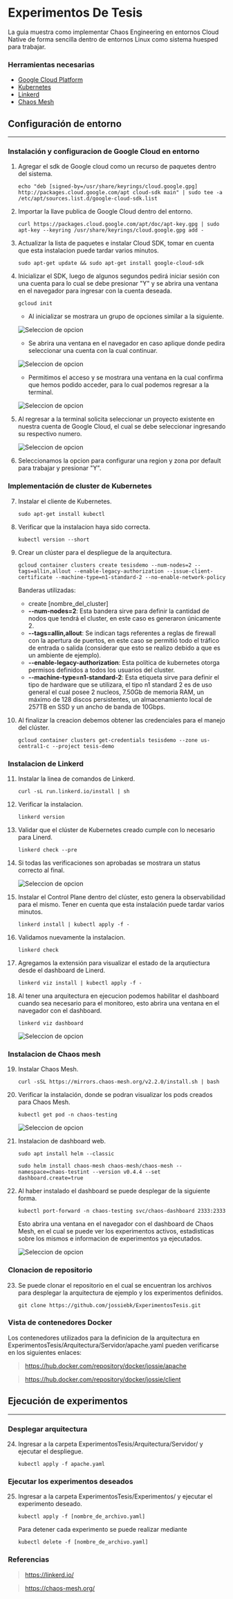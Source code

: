 # Experimentos De Tesis
La guia muestra como implementar Chaos Engineering en entornos Cloud Native de forma sencilla dentro de entornos Linux como sistema huesped para trabajar.

### **Herramientas necesarias**
- [Google Cloud Platform](https://cloud.google.com/sdk/docs/install-sdk)
- [Kubernetes](https://kubernetes.io/es/)
- [Linkerd](https://chaos-mesh.org/)
- [Chaos Mesh](https://chaos-mesh.org/)
  

## Configuración de entorno
---
### Instalación y configuracion de Google Cloud en entorno

1. Agregar el sdk de Google cloud como un recurso de paquetes dentro del sistema.
   
   ```
   echo "deb [signed-by=/usr/share/keyrings/cloud.google.gpg] http://packages.cloud.google.com/apt cloud-sdk main" | sudo tee -a /etc/apt/sources.list.d/google-cloud-sdk.list
   ```

2. Importar la llave publica de Google Cloud dentro del entorno.
   
   ```
   curl https://packages.cloud.google.com/apt/doc/apt-key.gpg | sudo apt-key --keyring /usr/share/keyrings/cloud.google.gpg add -
   ```

3. Actualizar la lista de paquetes e instalar Cloud SDK, tomar en cuenta que esta instalacion puede tardar varios minutos.
   
   ```
   sudo apt-get update && sudo apt-get install google-cloud-sdk
   ```
4. Inicializar el SDK, luego de algunos segundos pedirá iniciar sesión con una cuenta para lo cual se debe presionar "Y" y se abrira una ventana en el navegador para ingresar con la cuenta deseada.
   
   ```
   gcloud init
   ```
    -  Al inicializar se mostrara un grupo de opciones similar a la siguiente. 
  
    ![Seleccion de opcion](imagenes/Paso4.1.png)

    - Se abrira una ventana en el navegador en caso aplique donde pedira seleccionar una cuenta con la cual continuar.
  
    ![Seleccion de opcion](imagenes/Paso4.2.png)

     - Permitimos el acceso y se mostrara una ventana en la cual confirma que hemos podido acceder, para lo cual podemos regresar a la terminal.
  
    ![Seleccion de opcion](imagenes/Paso4.3.png)

5. Al regresar a la terminal solicita seleccionar un proyecto existente en nuestra cuenta de Google Cloud, el cual se debe seleccionar ingresando su respectivo numero.
   
    ![Seleccion de opcion](imagenes/Paso5.png)

6. Seleccionamos la opcion para configurar una region y zona por default para trabajar y presionar "Y".



### Implementación de cluster de Kubernetes

7.  Instalar el cliente de Kubernetes.
   
    ```
    sudo apt-get install kubectl
    ```

8. Verificar que la instalacion haya sido correcta.
   
    ```
    kubectl version --short
    ```

9. Crear un clúster para el despliegue de la arquitectura.

    ```
    gcloud container clusters create tesisdemo --num-nodes=2 --tags=allin,allout --enable-legacy-authorization --issue-client-certificate --machine-type=n1-standard-2 --no-enable-network-policy
    ```

    Banderas utilizadas:

    - create [nombre_del_cluster]
    - **--num-nodes=2**: Esta bandera sirve para definir la cantidad de nodos que tendrá el cluster, en este caso es generaron únicamente 2.
    - **--tags=allin,allout**: Se indican tags referentes a reglas de firewall con la apertura de puertos, en este caso se permitió todo el tráfico de entrada o salida (considerar que esto se realizo debido a que es un ambiente de ejemplo).
    - **--enable-legacy-authorization**: Esta política de kubernetes otorga permisos definidos a todos los usuarios del cluster.
    - **--machine-type=n1-standard-2**: Esta etiqueta sirve para definir el tipo de hardware que se utilizara, el tipo n1 standard 2 es de uso general el cual posee 2 nucleos, 7.50Gb de memoria RAM, un máximo de 128 discos persistentes, un almacenamiento local de 257TB en SSD y un ancho de banda de 10Gbps.

10. Al finalizar la creacion debemos obtener las credenciales para el manejo del clúster.

    ```
    gcloud container clusters get-credentials tesisdemo --zone us-central1-c --project tesis-demo
    ```

### Instalacion de Linkerd

11. Instalar la linea de comandos de Linkerd.

    ```
    curl -sL run.linkerd.io/install | sh
    ```

12. Verificar la instalacion.

    ```
    linkerd version
    ```

13. Validar que el clúster de Kubernetes creado cumple con lo necesario para Linerd.
    
    ```
    linkerd check --pre
    ```

14. Si todas las verificaciones son aprobadas se mostrara un status correcto al final.

    ![Seleccion de opcion](imagenes/Paso14.png)
15. Instalar el Control Plane dentro del clúster, esto genera la observabilidad para el mismo. Tener en cuenta que esta instalación puede tardar varios minutos. 
    
    ```
    linkerd install | kubectl apply -f -
    ```

16. Validamos nuevamente la instalacion.
    
    ```
    linkerd check
    ```

17. Agregamos la extensión para visualizar el estado de la arqutiectura desde el dashboard de Linerd.
    
    ```
    linkerd viz install | kubectl apply -f -
    ```

18. Al tener una arquitectura en ejecucion podemos habilitar el dashboard cuando sea necesario para el monitoreo, esto abrira una ventana en el navegador con el dashboard.
    ```
    linkerd viz dashboard
    ```

    ![Seleccion de opcion](imagenes/Paso18.png)


### Instalacion de Chaos mesh

19. Instalar Chaos Mesh.
    
    ```
    curl -sSL https://mirrors.chaos-mesh.org/v2.2.0/install.sh | bash
    ```

20. Verificar la instalación, donde se podran visualizar los pods creados para Chaos Mesh.
    
    ```
    kubectl get pod -n chaos-testing
    ```

    ![Seleccion de opcion](imagenes/Paso20.png)

21. Instalacion de dashboard web.
    
    ```
    sudo apt install helm --classic

    sudo helm install chaos-mesh chaos-mesh/chaos-mesh --namespace=chaos-testint --version v0.4.4 --set dashboard.create=true
    ```

22. Al haber instalado el dashboard se puede desplegar de la siguiente forma.
    ```
    kubectl port-forward -n chaos-testing svc/chaos-dashboard 2333:2333
    ```

    Esto abrira una ventana en el navegador con el dashboard de Chaos Mesh, en el cual se puede ver los experimentos activos, estadisticas sobre los mismos e informacion de experimentos ya ejecutados.

    ![Seleccion de opcion](imagenes/Paso22.png)

### Clonacion de repositorio

23. Se puede clonar el repositorio en el cual se encuentran los archivos para desplegar la arquitectura de ejemplo y los experimentos definidos.

    ```
    git clone https://github.com/jossiebk/ExperimentosTesis.git
    ```


### Vista de contenedores Docker
Los contenedores utilizados para la definicion de la arquitectura en ExperimentosTesis/Arquitectura/Servidor/apache.yaml pueden verificarse en los siguientes enlaces:

> https://hub.docker.com/repository/docker/jossie/apache

> https://hub.docker.com/repository/docker/jossie/client

## Ejecución de experimentos
---

### Desplegar arquitectura

24. Ingresar a la carpeta ExperimentosTesis/Arquitectura/Servidor/ y ejecutar el despliegue.
    
    ```
    kubectl apply -f apache.yaml
    ```

### Ejecutar los experimentos deseados

25. Ingresar a la carpeta ExperimentosTesis/Experimentos/ y ejecutar el experimento deseado.

    ```
    kubectl apply -f [nombre_de_archivo.yaml]
    ```

    Para detener cada experimento se puede realizar mediante 

    ```
    kubectl delete -f [nombre_de_archivo.yaml]
    ```

### Referencias
> https://linkerd.io/

> https://chaos-mesh.org/